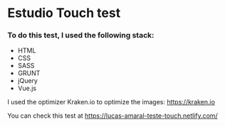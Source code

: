 # Estudio Touch test #

 ### To do this test, I used the following stack: ###

* HTML
* CSS
* SASS
* GRUNT
* jQuery
* Vue.js

I used the optimizer Kraken.io to optimize the images: https://kraken.io

You can check this test at https://lucas-amaral-teste-touch.netlify.com/